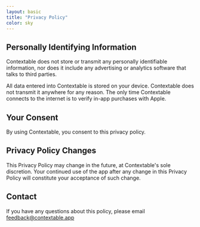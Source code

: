 ```yaml
---
layout: basic
title: "Privacy Policy"
color: sky
---
```


<h2 class="text-2xl font-bold font-serif">Personally Identifying Information</h2>

<p>Contextable does not store or transmit any personally identifiable information, nor does it include any advertising or analytics software that talks to third parties.</p>

<p>All data entered into Contextable is stored on your device. Contextable does not transmit it anywhere for any reason. The only time Contextable connects to the internet is to verify in-app purchases with Apple.</p>

<h2 class="text-2xl font-bold font-serif">Your Consent</h2>

<p>By using Contextable, you consent to this privacy policy.</p>

<h2 class="text-2xl font-bold font-serif">Privacy Policy Changes</h2>

<p>This Privacy Policy may change in the future, at Contextable's sole discretion. Your continued use of the app after any change in this Privacy Policy will constitute your acceptance of such change.</p>

<h2 class="text-2xl font-bold font-serif">Contact</h2>

<p>If you have any questions about this policy, please email <a href="mailto:feedback@contextable.app" class="underline">feedback@contextable.app</a></p>
